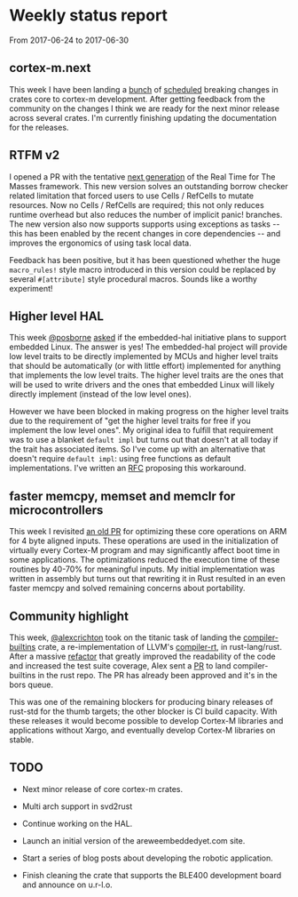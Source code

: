 # Weekly status report

From 2017-06-24 to 2017-06-30

## cortex-m.next

This week I have been landing a [bunch] of [scheduled] breaking changes in
crates core to cortex-m development. After getting feedback from the community
on the changes I think we are ready for the next minor release across several
crates. I'm currently finishing updating the documentation for the releases.

[bunch]: https://github.com/japaric/cortex-m/milestone/1
[scheduled]: https://github.com/japaric/cortex-m-rt/milestone/1

## RTFM v2

I opened a PR with the tentative [next generation] of the Real Time for The
Masses framework. This new version solves an outstanding borrow checker related
limitation that forced users to use Cells / RefCells to mutate resources. Now no
Cells / RefCells are required; this not only reduces runtime overhead but also
reduces the number of implicit panic! branches. The new version also now
supports supports using exceptions as tasks -- this has been enabled by the
recent changes in core dependencies -- and improves the ergonomics of using task
local data.

Feedback has been positive, but it has been questioned whether the huge
`macro_rules!` style macro introduced in this version could be replaced by
several `#[attribute]` style procedural macros. Sounds like a worthy experiment!

[next generation]: https://github.com/japaric/cortex-m-rtfm/pull/31

## Higher level HAL

This week [@posborne][] [asked] if the embedded-hal initiative plans to support
embedded Linux. The answer is yes! The embedded-hal project will provide low
level traits to be directly implemented by MCUs and higher level traits that
should be automatically (or with little effort) implemented for anything that
implements the low level traits. The higher level traits are the ones that will
be used to write drivers and the ones that embedded Linux will likely directly
implement (instead of the low level ones).

[@posborne]: https://github.com/posborne/
[asked]: https://github.com/japaric/embedded-hal/issues/17

However we have been blocked in making progress on the higher level traits due
to the requirement of "get the higher level traits for free if you implement the
low level ones". My original idea to fulfill that requirement was to use a
blanket `default impl` but turns out that doesn't at all today if the trait has
associated items. So I've come up with an alternative that doesn't require
`default impl`: using free functions as default implementations. I've written an
[RFC] proposing this workaround.

[RFC]: https://github.com/japaric/embedded-hal/issues/18

## faster memcpy, memset and memclr for microcontrollers

This week I revisited [an old PR] for optimizing these core operations on ARM
for 4 byte aligned inputs. These operations are used in the initialization of
virtually every Cortex-M program and may significantly affect boot time in some
applications. The optimizations reduced the execution time of these routines by
40-70% for meaningful inputs. My initial implementation was written in assembly
but turns out that rewriting it in Rust resulted in an even faster memcpy and
solved remaining concerns about portability.

[an old PR]: https://github.com/rust-lang-nursery/compiler-builtins/pull/164

## Community highlight

This week, [@alexcrichton] took on the titanic task of landing the
[compiler-builtins] crate, a re-implementation of LLVM's [compiler-rt], in
rust-lang/rust. After a massive [refactor] that greatly improved the readability
of the code and increased the test suite coverage, Alex sent a [PR] to land
compiler-builtins in the rust repo. The PR has already been approved and it's in
the bors queue.

[@alexcrichton]: https://github.com/alexcrichton
[compiler-builtins]: https://github.com/rust-lang-nursery/compiler-builtins
[compiler-rt]: https://github.com/llvm-mirror/compiler-rt
[refactor]: https://github.com/rust-lang-nursery/compiler-builtins/pull/166
[PR]: https://github.com/rust-lang/rust/pull/42899

This was one of the remaining blockers for producing binary releases of rust-std
for the thumb targets; the other blocker is CI build capacity. With these
releases it would become possible to develop Cortex-M libraries and applications
without Xargo, and eventually develop Cortex-M libraries on stable.

## TODO

- Next minor release of core cortex-m crates.

- Multi arch support in svd2rust

- Continue working on the HAL.

- Launch an initial version of the areweembeddedyet.com site.

- Start a series of blog posts about developing the robotic application.

- Finish cleaning the crate that supports the BLE400 development board and
  announce on u.r-l.o.
